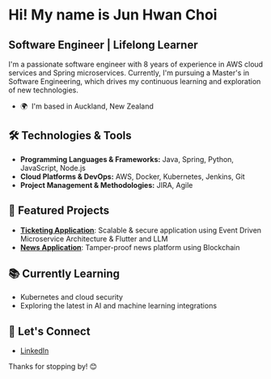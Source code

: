 Hi! My name is Jun Hwan Choi
=====================================================================================================================================

Software Engineer | Lifelong Learner
------------------------------------
I'm a passionate software engineer with 8 years of experience in AWS cloud services and Spring microservices. Currently, I'm pursuing a Master's in Software Engineering, which drives my continuous learning and exploration of new technologies.

* 🌍  I'm based in Auckland, New Zealand

## 🛠️ Technologies & Tools
- **Programming Languages & Frameworks:** Java, Spring, Python, JavaScript, Node.js
- **Cloud Platforms & DevOps:** AWS, Docker, Kubernetes, Jenkins, Git
- **Project Management & Methodologies:** JIRA, Agile

## 🚀 Featured Projects
- [**Ticketing Application**](https://github.com/junwchoi85/JCinema): Scalable & secure application using Event Driven Microservice Architecture & Flutter and LLM
- [**News Application**](https://github.com/junwchoi85/tamper-proof-news.git): Tamper-proof news platform using Blockchain

## 📚 Currently Learning
- Kubernetes and cloud security
- Exploring the latest in AI and machine learning integrations
 
## 🤝 Let's Connect
- [LinkedIn](https://www.linkedin.com/in/junchoi85/)

Thanks for stopping by! 😊
